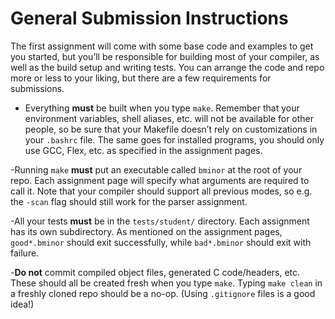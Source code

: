 # General Submission Instructions

The first assignment will come with some base code and examples to get you started,
but you&rsquo;ll be responsible for building most of your compiler,
as well as the build setup and writing tests.
You can arrange the code and repo more or less to your liking,
but there are a few requirements for submissions.

- Everything **must** be built when you type `make`. Remember that your environment variables, shell aliases, etc.
will not be available for other people, so be sure that your Makefile doesn&rsquo;t rely on customizations in your `.bashrc` file.
The same goes for installed programs,
you should only use GCC, Flex, etc. as specified in the assignment pages.

-Running `make` **must** put an executable called `bminor` at the root of your repo.
Each assignment page will specify what arguments are required to call it.
Note that your compiler should support all previous modes,
so e.g. the `-scan` flag should still work for the parser assignment.

-All your tests **must** be in the `tests/student/` directory.
Each assignment has its own subdirectory.
As mentioned on the assignment pages,
`good*.bminor` should exit successfully,
while `bad*.bminor` should exit with failure.

-**Do not** commit compiled object files, generated C code/headers, etc.
These should all be created fresh when you type `make`.
Typing `make clean` in a freshly cloned repo should be a no-op.
(Using `.gitignore` files is a good idea!)

